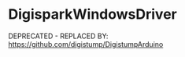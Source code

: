 DigisparkWindowsDriver
======================

DEPRECATED - REPLACED BY: https://github.com/digistump/DigistumpArduino
